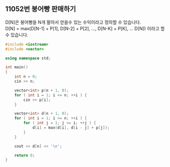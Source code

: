11052번 붕어빵 판매하기
------------------

D[N]은 붕어빵을 N개 팔아서 얻을수 있는 수익이라고 정의할 수 있습니다.  
D[N] = max(D[N-1] + P[1], D[N-2] + P[2], ..., D[N-K] + P[K], ... D[N]) 이라고 할 수 있습니다.

~~~ cpp
#include <iostream>
#include <vector>

using namespace std;

int main()
{
    int n = 0;
    cin >> n;

    vector<int> p(n + 1, 0);
    for ( int i = 1; i <= n; ++i ) {
        cin >> p[i];
    }

    vector<int> d(n + 1, 0);
    for ( int i = 1; i <= n; ++i ) {
        for ( int j = 1; j <= i; ++j ) {
            d[i] = max(d[i], d[i - j] + p[j]);
        }
    }

    cout << d[n] << '\n';

    return 0;
}
~~~